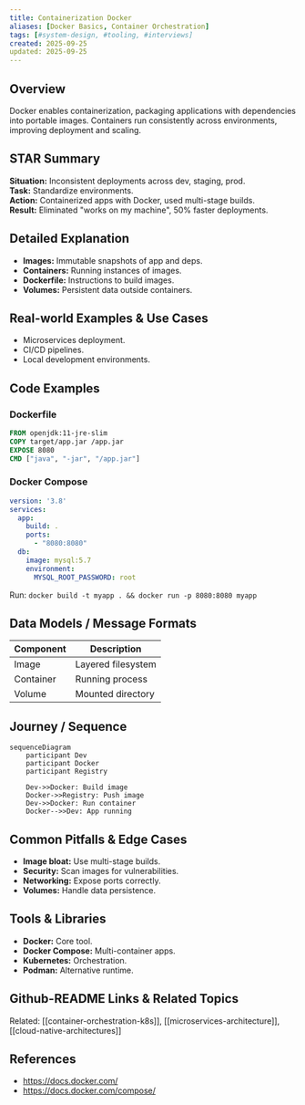 ```yaml
---
title: Containerization Docker
aliases: [Docker Basics, Container Orchestration]
tags: [#system-design, #tooling, #interviews]
created: 2025-09-25
updated: 2025-09-25
---
```


## Overview
Docker enables containerization, packaging applications with dependencies into portable images. Containers run consistently across environments, improving deployment and scaling.

## STAR Summary
**Situation:** Inconsistent deployments across dev, staging, prod.  
**Task:** Standardize environments.  
**Action:** Containerized apps with Docker, used multi-stage builds.  
**Result:** Eliminated "works on my machine", 50% faster deployments.

## Detailed Explanation
- **Images:** Immutable snapshots of app and deps.
- **Containers:** Running instances of images.
- **Dockerfile:** Instructions to build images.
- **Volumes:** Persistent data outside containers.

## Real-world Examples & Use Cases
- Microservices deployment.
- CI/CD pipelines.
- Local development environments.

## Code Examples
### Dockerfile
```dockerfile
FROM openjdk:11-jre-slim
COPY target/app.jar /app.jar
EXPOSE 8080
CMD ["java", "-jar", "/app.jar"]
```

### Docker Compose
```yaml
version: '3.8'
services:
  app:
    build: .
    ports:
      - "8080:8080"
  db:
    image: mysql:5.7
    environment:
      MYSQL_ROOT_PASSWORD: root
```

Run: `docker build -t myapp . && docker run -p 8080:8080 myapp`

## Data Models / Message Formats
| Component | Description |
|-----------|-------------|
| Image | Layered filesystem |
| Container | Running process |
| Volume | Mounted directory |

## Journey / Sequence
```mermaid
sequenceDiagram
    participant Dev
    participant Docker
    participant Registry

    Dev->>Docker: Build image
    Docker->>Registry: Push image
    Dev->>Docker: Run container
    Docker-->>Dev: App running
```

## Common Pitfalls & Edge Cases
- **Image bloat:** Use multi-stage builds.
- **Security:** Scan images for vulnerabilities.
- **Networking:** Expose ports correctly.
- **Volumes:** Handle data persistence.

## Tools & Libraries
- **Docker:** Core tool.
- **Docker Compose:** Multi-container apps.
- **Kubernetes:** Orchestration.
- **Podman:** Alternative runtime.

## Github-README Links & Related Topics
Related: [[container-orchestration-k8s]], [[microservices-architecture]], [[cloud-native-architectures]]

## References
- https://docs.docker.com/
- https://docs.docker.com/compose/